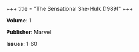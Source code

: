 +++
title = "The Sensational She-Hulk (1989)"
+++



**Volume**: 1

**Publisher**: Marvel

**Issues**: 1-60